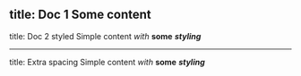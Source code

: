 title: Doc 1
Some
content
---
title: Doc 2 styled
Simple
content *with* **some** ***styling***

---

title: Extra spacing
Simple
content *with* **some** ***styling***



